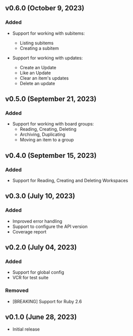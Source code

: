 ## v0.6.0 (October 9, 2023)

### Added

- Support for working with subitems:
  - Listing subitems
  - Creating a subitem

- Support for working with updates:
  - Create an Update
  - Like an Update
  - Clear an item's updates
  - Delete an update

## v0.5.0 (September 21, 2023)

### Added

- Support for working with board groups:
  - Reading, Creating, Deleting
  - Archiving, Duplicating
  - Moving an item to a group

## v0.4.0 (September 15, 2023)

### Added

- Support for Reading, Creating and Deleting Workspaces

## v0.3.0 (July 10, 2023)

### Added

- Improved error handling
- Support to configure the API version
- Coverage report

## v0.2.0 (July 04, 2023)

### Added

- Support for global config
- VCR for test suite

### Removed

- [BREAKING] Support for Ruby 2.6

## v0.1.0 (June 28, 2023)

- Initial release
